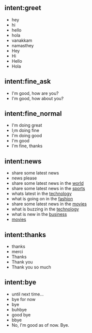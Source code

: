 ## intent:greet
- hey
- hi
- hello
- hola
- vanakkam
- namasthey
- Hey
- Hi
- Hello
- Hola

## intent:fine_ask
- I'm good, how are you?
- I'm good, how about you?

## intent:fine_normal
- I'm doing great
- I;m doing fine
- I'm doing good
- I'm good
- I'm fine, thanks

## intent:news
- share some latest news
- news please
- share some latest news in the [world](category)
- share some latest news in the [sports](category)
- whats latest in the [technology](category)
- what is going on in the [fashion](category)
- share some latest news in the [movies](category)
- what is buzzing in the [technology](category)
- what is new in the [business](category)
- [movies](category)

## intent:thanks
- thanks
- merci
- Thanks
- Thank you
- Thank you so much

## intent:bye
- until next time...
- bye for now
- bye
- buhbye
- good bye
- bbye
- No, I'm good as of now. Bye.
